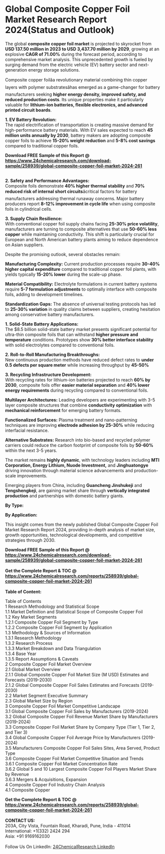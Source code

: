 <h1>Global Composite Copper Foil Market Research Report 2024(Status and Outlook)</h1><p>The global <strong>composite copper foil market</strong> is projected to skyrocket from <strong>USD 137.50 million in 2023 to USD 3,437.70 million by 2029</strong>, growing at an explosive <strong>CAGR of 71.00%</strong> during the forecast period, according to comprehensive market analysis. This unprecedented growth is fueled by surging demand from the electric vehicle (EV) battery sector and next-generation energy storage solutions.</p><p>Composite copper foilâa revolutionary material combining thin copper layers with polymer substratesâhas emerged as a game-changer for battery manufacturers seeking <strong>higher energy density, improved safety, and reduced production costs</strong>. Its unique properties make it particularly valuable for <strong>lithium-ion batteries, flexible electronics, and advanced printed circuit boards</strong>.</p><p><strong>1. EV Battery Revolution:</strong><br>
The rapid electrification of transportation is creating massive demand for high-performance battery materials. With EV sales expected to reach <strong>45 million units annually by 2030</strong>, battery makers are adopting composite copper foils to achieve <strong>15-20% weight reduction</strong> and <strong>5-8% cost savings</strong> compared to traditional copper foils.</p><div><b>Download FREE Sample of this Report @ 
            <a href="https://www.24chemicalresearch.com/download-sample/258939/global-composite-copper-foil-market-2024-261">
            https://www.24chemicalresearch.com/download-sample/258939/global-composite-copper-foil-market-2024-261</a></b></div><br><p><strong>2. Safety and Performance Advantages:</strong><br>
Composite foils demonstrate <strong>40% higher thermal stability</strong> and <strong>70% reduced risk of internal short circuits</strong>âcritical factors for battery manufacturers addressing thermal runaway concerns. Major battery producers report <strong>8-12% improvement in cycle life</strong> when using composite foils in cylindrical cells.</p><p><strong>3. Supply Chain Resilience:</strong><br>
With conventional copper foil supply chains facing <strong>25-30% price volatility</strong>, manufacturers are turning to composite alternatives that use <strong>50-60% less copper</strong> while maintaining conductivity. This shift is particularly crucial for European and North American battery plants aiming to reduce dependence on Asian suppliers.</p><p>Despite the promising outlook, several obstacles remain:</p><p><strong>Manufacturing Complexity:</strong> Current production processes require <strong>30-40% higher capital expenditure</strong> compared to traditional copper foil plants, with yields typically <strong>15-20% lower</strong> during the scale-up phase.</p><p><strong>Material Compatibility:</strong> Electrolyte formulations in current battery systems require <strong>5-7 formulation adjustments</strong> to optimally interface with composite foils, adding to development timelines.</p><p><strong>Standardization Gaps:</strong> The absence of universal testing protocols has led to <strong>25-30% variation</strong> in quality claims between suppliers, creating hesitation among conservative battery manufacturers.</p><p><strong>1. Solid-State Battery Applications:</strong><br>
The $8.5 billion solid-state battery market presents significant potential for ultra-thin composite foils that can withstand <strong>higher pressure and temperature</strong> conditions. Prototypes show <strong>30% better interface stability</strong> with solid electrolytes compared to conventional foils.</p><p><strong>2. Roll-to-Roll Manufacturing Breakthroughs:</strong><br>
New continuous production methods have reduced defect rates to <strong>under 0.5 defects per square meter</strong> while increasing throughput by <strong>45-50%</strong>

</p><p><strong>3. Recycling Infrastructure Development:</strong><br>
With recycling rates for lithium-ion batteries projected to reach <strong>60% by 2030</strong>, composite foils offer <strong>easier material separation</strong> and <strong>40% lower energy requirements</strong> during recycling compared to conventional foils.</p><p><strong>Multilayer Architectures:</strong> Leading developers are experimenting with 3-5 layer composite structures that combine <strong>conductivity optimization</strong> with <strong>mechanical reinforcement</strong> for emerging battery formats.</p><p><strong>Functionalized Surfaces:</strong> Plasma treatment and nano-patterning techniques are improving <strong>electrode adhesion by 25-30%</strong> while reducing interfacial resistance.</p><p><strong>Alternative Substrates:</strong> Research into bio-based and recycled polymer carriers could reduce the carbon footprint of composite foils by <strong>50-60%</strong> within the next 3-5 years.</p><p>The market remains <strong>highly dynamic</strong>, with technology leaders including <strong>MTI Corporation, Energy Lithium, Nuode Investment,</strong> and <strong>Jinghuatongye</strong> driving innovation through material science advancements and production-scale improvements.</p><p>Emerging players from China, including <strong>Guancheng Jinshukeji</strong> and <strong>Tengshengkeji</strong>, are gaining market share through <strong>vertically integrated production</strong> and partnerships with domestic battery giants.</p><p><strong>By Type:</strong></p><p><strong>By Application:</strong></p><p>This insight comes from the newly published Global Composite Copper Foil Market Research Report 2024, providing in-depth analysis of market size, growth opportunities, technological developments, and competitive strategies through 2030.</p><div><b>Download FREE Sample of this Report @ 
            <a href="https://www.24chemicalresearch.com/download-sample/258939/global-composite-copper-foil-market-2024-261">
            https://www.24chemicalresearch.com/download-sample/258939/global-composite-copper-foil-market-2024-261</a></b></div><br><div><b>Get the Complete Report & TOC @ 
            <a href="https://www.24chemicalresearch.com/reports/258939/global-composite-copper-foil-market-2024-261">
            https://www.24chemicalresearch.com/reports/258939/global-composite-copper-foil-market-2024-261</a></b></div><br>
            <b>Table of Content:</b><p>Table of Contents<br />
1 Research Methodology and Statistical Scope<br />
1.1 Market Definition and Statistical Scope of Composite Copper Foil<br />
1.2 Key Market Segments<br />
1.2.1 Composite Copper Foil Segment by Type<br />
1.2.2 Composite Copper Foil Segment by Application<br />
1.3 Methodology & Sources of Information<br />
1.3.1 Research Methodology<br />
1.3.2 Research Process<br />
1.3.3 Market Breakdown and Data Triangulation<br />
1.3.4 Base Year<br />
1.3.5 Report Assumptions & Caveats<br />
2 Composite Copper Foil Market Overview<br />
2.1 Global Market Overview<br />
2.1.1 Global Composite Copper Foil Market Size (M USD) Estimates and Forecasts (2019-2030)<br />
2.1.2 Global Composite Copper Foil Sales Estimates and Forecasts (2019-2030)<br />
2.2 Market Segment Executive Summary<br />
2.3 Global Market Size by Region<br />
3 Composite Copper Foil Market Competitive Landscape<br />
3.1 Global Composite Copper Foil Sales by Manufacturers (2019-2024)<br />
3.2 Global Composite Copper Foil Revenue Market Share by Manufacturers (2019-2024)<br />
3.3 Composite Copper Foil Market Share by Company Type (Tier 1, Tier 2, and Tier 3)<br />
3.4 Global Composite Copper Foil Average Price by Manufacturers (2019-2024)<br />
3.5 Manufacturers Composite Copper Foil Sales Sites, Area Served, Product Type<br />
3.6 Composite Copper Foil Market Competitive Situation and Trends<br />
3.6.1 Composite Copper Foil Market Concentration Rate<br />
3.6.2 Global 5 and 10 Largest Composite Copper Foil Players Market Share by Revenue<br />
3.6.3 Mergers & Acquisitions, Expansion<br />
4 Composite Copper Foil Industry Chain Analysis<br />
4.1 Composite Copper </p><div><b>Get the Complete Report & TOC @ 
            <a href="https://www.24chemicalresearch.com/reports/258939/global-composite-copper-foil-market-2024-261">
            https://www.24chemicalresearch.com/reports/258939/global-composite-copper-foil-market-2024-261</a></b></div><br><b>CONTACT US:</b><br>
            203A, City Vista, Fountain Road, Kharadi, Pune, India - 411014<br>
            International: +1(332) 2424 294<br>
            Asia: +91 9169162030 <br><br>
            Follow Us On LinkedIn: <a href="https://www.linkedin.com/company/24chemicalresearch/">24ChemicalResearch LinkedIn</a>
